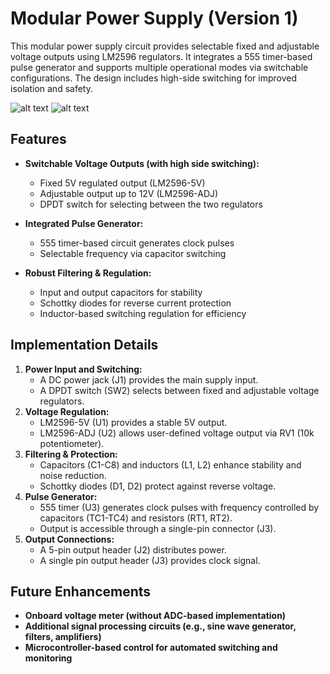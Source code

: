 # Modular Power Supply (Version 1)

This modular power supply circuit provides selectable fixed and adjustable voltage outputs using LM2596 regulators. It integrates a 555 timer-based pulse generator and supports multiple operational modes via switchable configurations. The design includes high-side switching for improved isolation and safety.

![alt text](https://github.com/ashish-h1080/modular-psu/blob/main/img/sch.png)
![alt text](https://github.com/ashish-h1080/modular-psu/blob/main/img/lay.png)

## Features
- **Switchable Voltage Outputs (with high side switching):**
  - Fixed 5V regulated output (LM2596-5V)
  - Adjustable output up to 12V (LM2596-ADJ)
  - DPDT switch for selecting between the two regulators

- **Integrated Pulse Generator:**
  - 555 timer-based circuit generates clock pulses
  - Selectable frequency via capacitor switching
- **Robust Filtering & Regulation:**
  - Input and output capacitors for stability
  - Schottky diodes for reverse current protection
  - Inductor-based switching regulation for efficiency

## Implementation Details
1. **Power Input and Switching:**
   - A DC power jack (J1) provides the main supply input.
   - A DPDT switch (SW2) selects between fixed and adjustable voltage regulators.
2. **Voltage Regulation:**
   - LM2596-5V (U1) provides a stable 5V output.
   - LM2596-ADJ (U2) allows user-defined voltage output via RV1 (10k potentiometer).
3. **Filtering & Protection:**
   - Capacitors (C1-C8) and inductors (L1, L2) enhance stability and noise reduction.
   - Schottky diodes (D1, D2) protect against reverse voltage.
4. **Pulse Generator:**
   - 555 timer (U3) generates clock pulses with frequency controlled by capacitors (TC1-TC4) and resistors (RT1, RT2).
   - Output is accessible through a single-pin connector (J3).
5. **Output Connections:**
   - A 5-pin output header (J2) distributes power.
   - A single pin output header (J3) provides clock signal.


## Future Enhancements
- **Onboard voltage meter (without ADC-based implementation)**
- **Additional signal processing circuits (e.g., sine wave generator, filters, amplifiers)**
- **Microcontroller-based control for automated switching and monitoring**
